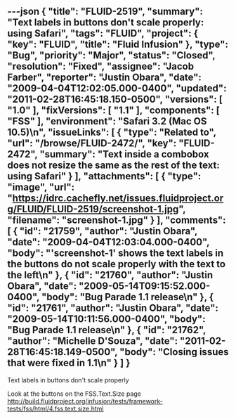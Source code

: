 ---json
{
  "title": "FLUID-2519",
  "summary": "Text labels in buttons don't scale properly: using Safari",
  "tags": "FLUID",
  "project": {
    "key": "FLUID",
    "title": "Fluid Infusion"
  },
  "type": "Bug",
  "priority": "Major",
  "status": "Closed",
  "resolution": "Fixed",
  "assignee": "Jacob Farber",
  "reporter": "Justin Obara",
  "date": "2009-04-04T12:02:05.000-0400",
  "updated": "2011-02-28T16:45:18.150-0500",
  "versions": [
    "1.0"
  ],
  "fixVersions": [
    "1.1"
  ],
  "components": [
    "FSS"
  ],
  "environment": "Safari 3.2 (Mac OS 10.5)\n",
  "issueLinks": [
    {
      "type": "Related to",
      "url": "/browse/FLUID-2472/",
      "key": "FLUID-2472",
      "summary": "Text inside a combobox does not resize the same as the rest of the text: using Safari"
    }
  ],
  "attachments": [
    {
      "type": "image",
      "url": "https://idrc.cachefly.net/issues.fluidproject.org/FLUID/FLUID-2519/screenshot-1.jpg",
      "filename": "screenshot-1.jpg"
    }
  ],
  "comments": [
    {
      "id": "21759",
      "author": "Justin Obara",
      "date": "2009-04-04T12:03:04.000-0400",
      "body": "'screenshot-1' shows the text labels in the buttons do not scale properly with the text to the left\n"
    },
    {
      "id": "21760",
      "author": "Justin Obara",
      "date": "2009-05-14T09:15:52.000-0400",
      "body": "Bug Parade 1.1 release\n"
    },
    {
      "id": "21761",
      "author": "Justin Obara",
      "date": "2009-05-14T10:11:56.000-0400",
      "body": "Bug Parade 1.1 release\n"
    },
    {
      "id": "21762",
      "author": "Michelle D'Souza",
      "date": "2011-02-28T16:45:18.149-0500",
      "body": "Closing issues that were fixed in 1.1\n"
    }
  ]
}
---
Text labels in buttons don't scale properly

Look at the buttons on the FSS.Text.Size page\
<http://build.fluidproject.org/infusion/tests/framework-tests/fss/html/4.fss.text.size.html>

        